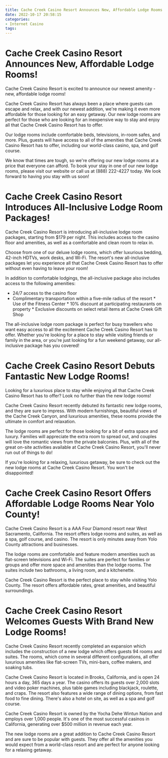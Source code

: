 ```yaml
---
title: Cache Creek Casino Resort Announces New, Affordable Lodge Rooms!
date: 2022-10-17 20:58:15
categories:
- Internet Casino
tags:
---
```



#  Cache Creek Casino Resort Announces New, Affordable Lodge Rooms!

Cache Creek Casino Resort is excited to announce our newest amenity - new, affordable lodge rooms!

Cache Creek Casino Resort has always been a place where guests can escape and relax, and with our newest addition, we're making it even more affordable for those looking for an easy getaway. Our new lodge rooms are perfect for those who are looking for an inexpensive way to stay and enjoy all that Cache Creek Casino Resort has to offer.

Our lodge rooms include comfortable beds, televisions, in-room safes, and more. Plus, guests will have access to all of the amenities that Cache Creek Casino Resort has to offer, including our world-class casino, spa, and golf course.

We know that times are tough, so we're offering our new lodge rooms at a price that everyone can afford. To book your stay in one of our new lodge rooms, please visit our website or call us at (888) 222-4227 today. We look forward to having you stay with us soon!

#  Cache Creek Casino Resort Introduces All-Inclusive Lodge Room Packages!

Cache Creek Casino Resort is introducing all-inclusive lodge room packages, starting from $179 per night. This includes access to the casino floor and amenities, as well as a comfortable and clean room to relax in.

Choose from one of our deluxe lodge rooms, which offer luxurious bedding, 42-inch HDTVs, work desks, and Wi-Fi. The resort's new all-inclusive packages let you experience all that Cache Creek Casino Resort has to offer without even having to leave your room!

In addition to comfortable lodgings, the all-inclusive package also includes access to the following amenities:

* 24/7 access to the casino floor
 * Complimentary transportation within a five-mile radius of the resort * Use of the Fitness Center * 10% discount at participating restaurants on property * Exclusive discounts on select retail items at Cache Creek Gift Shop

The all-inclusive lodge room package is perfect for busy travellers who want easy access to all the excitement Cache Creek Casino Resort has to offer. Whether you're looking for a place to stay while visiting friends or family in the area, or you're just looking for a fun weekend getaway, our all-inclusive package has you covered!

#  Cache Creek Casino Resort Debuts Fantastic New Lodge Rooms!

Looking for a luxurious place to stay while enjoying all that Cache Creek Casino Resort has to offer? Look no further than the new lodge rooms!

Cache Creek Casino Resort recently debuted its fantastic new lodge rooms, and they are sure to impress. With modern furnishings, beautiful views of the Cache Creek Canyon, and luxurious amenities, these rooms provide the ultimate in comfort and relaxation.

The lodge rooms are perfect for those looking for a bit of extra space and luxury. Families will appreciate the extra room to spread out, and couples will love the romantic views from the private balconies. Plus, with all of the great on-site activities available at Cache Creek Casino Resort, you'll never run out of things to do!

If you're looking for a relaxing, luxurious getaway, be sure to check out the new lodge rooms at Cache Creek Casino Resort. You won't be disappointed!

#  Cache Creek Casino Resort Offers Affordable Lodge Rooms Near Yolo County!

Cache Creek Casino Resort is a AAA Four Diamond resort near West Sacramento, California. The resort offers lodge rooms and suites, as well as a spa, golf course, and casino. The resort is only minutes away from Yolo County attractions and businesses.

The lodge rooms are comfortable and feature modern amenities such as flat-screen televisions and Wi-Fi. The suites are perfect for families or groups and offer more space and amenities than the lodge rooms. The suites include two bathrooms, a living room, and a kitchenette.

Cache Creek Casino Resort is the perfect place to stay while visiting Yolo County. The resort offers affordable rates, great amenities, and beautiful surroundings.

#  Cache Creek Casino Resort Welcomes Guests With Brand New Lodge Rooms!

Cache Creek Casino Resort recently completed an expansion which includes the construction of a new lodge which offers guests 94 rooms and suites. The rooms, which come in several different configurations, all offer luxurious amenities like flat-screen TVs, mini-bars, coffee makers, and soaking tubs.

Cache Creek Casino Resort is located in Brooks, California, and is open 24 hours a day, 365 days a year. The casino offers its guests over 2,000 slots and video poker machines, plus table games including blackjack, roulette, and craps. The resort also features a wide range of dining options, from fast food to fine dining. There's also a hotel on site, as well as a spa and golf course.

Cache Creek Casino Resort is owned by the Yocha Dehe Wintun Nation and employs over 1,000 people. It's one of the most successful casinos in California, generating over $500 million in revenue each year.

The new lodge rooms are a great addition to Cache Creek Casino Resort and are sure to be popular with guests. They offer all the amenities you would expect from a world-class resort and are perfect for anyone looking for a relaxing getaway.